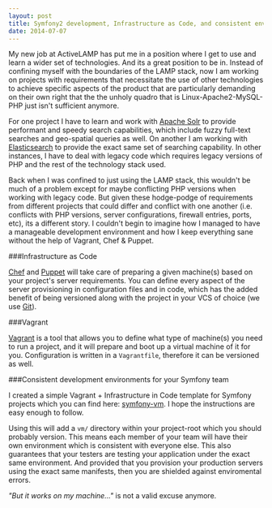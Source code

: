 ```yaml
---
layout: post
title: Symfony2 development, Infrastructure as Code, and consistent environments with Vagrant
date: 2014-07-07
---
```


My new job at ActiveLAMP has put me in a position where I get to use and learn a wider set of technologies. And its a great
position to be in. Instead of confining myself with the boundaries of the LAMP stack, now I am working on projects with
requirements that necessitate the use of other technologies to achieve specific aspects of the product that are particularly
demanding on their own right that the the unholy quadro that is Linux-Apache2-MySQL-PHP just isn't sufficient anymore.

For one project I have to learn and work with [Apache Solr](http://lucene.apache.org/solr/) to provide performant and speedy search capabilities, which include
fuzzy full-text searches and geo-spatial queries as well. On another I am working with [Elasticsearch](http://www.elasticsearch.org/) to provide the exact same
set of searching capability. In other instances, I have to deal with legacy code which requires legacy versions of PHP and the rest of the
technology stack used.

<!--stop-->
Back when I was confined to just using the LAMP stack, this wouldn't be much of a problem except for maybe conflicting
PHP versions when working with legacy code. But given these hodge-podge of requirements from different projects that could
differ and conflict with one another (i.e. conflicts with PHP versions, server configurations, firewall entries, ports, etc),
its a different story. I couldn't begin to imagine how I managed to have a manageable development environment and how I keep
everything sane without the help of Vagrant, Chef & Puppet.

###Infrastructure as Code

[Chef](http://www.getchef.com/chef/) and [Puppet](http://puppetlabs.com/)
will take care of preparing a given machine(s) based on your project's server requirements. You can define every aspect of the server provisioning in configuration
files and in code, which has the added benefit of being versioned along with the project in your VCS of choice (we use [Git](http://git-scm.com)).

###Vagrant

[Vagrant](http://vagrantup.com) is a tool that allows you to define what type of machine(s) you need to run a project,
and it will prepare and boot up a virtual machine of it for you. Configuration is written in a `Vagrantfile`, therefore it can be versioned as well.

###Consistent development environments for your Symfony team

I created a simple Vagrant + Infrastructure in Code template for Symfony projects which you can find here: [symfony-vm](https://github.com/bezhermoso/symfony-vm). I hope
the instructions are easy enough to follow.

Using this will add a `vm/` directory within your project-root which you should probably version. This means each member
of your team will have their own environment which is consistent with everyone else. This also guarantees that your testers are testing your
application under the exact same environment. And provided that you provision your production servers using the exact same manifests, then you
are shielded against enviromental errors.

_"But it works on my machine..."_ is not a valid excuse anymore.
